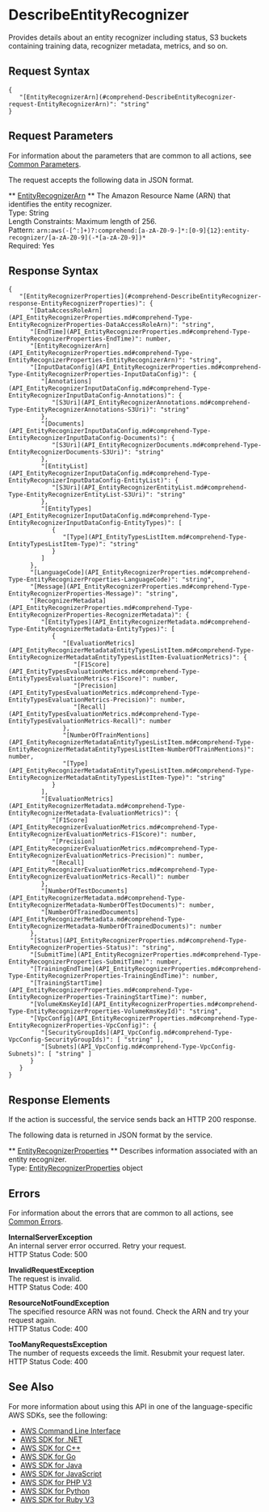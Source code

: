 # DescribeEntityRecognizer<a name="API_DescribeEntityRecognizer"></a>

Provides details about an entity recognizer including status, S3 buckets containing training data, recognizer metadata, metrics, and so on\.

## Request Syntax<a name="API_DescribeEntityRecognizer_RequestSyntax"></a>

```
{
   "[EntityRecognizerArn](#comprehend-DescribeEntityRecognizer-request-EntityRecognizerArn)": "string"
}
```

## Request Parameters<a name="API_DescribeEntityRecognizer_RequestParameters"></a>

For information about the parameters that are common to all actions, see [Common Parameters](CommonParameters.md)\.

The request accepts the following data in JSON format\.

 ** [EntityRecognizerArn](#API_DescribeEntityRecognizer_RequestSyntax) **   <a name="comprehend-DescribeEntityRecognizer-request-EntityRecognizerArn"></a>
The Amazon Resource Name \(ARN\) that identifies the entity recognizer\.  
Type: String  
Length Constraints: Maximum length of 256\.  
Pattern: `arn:aws(-[^:]+)?:comprehend:[a-zA-Z0-9-]*:[0-9]{12}:entity-recognizer/[a-zA-Z0-9](-*[a-zA-Z0-9])*`   
Required: Yes

## Response Syntax<a name="API_DescribeEntityRecognizer_ResponseSyntax"></a>

```
{
   "[EntityRecognizerProperties](#comprehend-DescribeEntityRecognizer-response-EntityRecognizerProperties)": { 
      "[DataAccessRoleArn](API_EntityRecognizerProperties.md#comprehend-Type-EntityRecognizerProperties-DataAccessRoleArn)": "string",
      "[EndTime](API_EntityRecognizerProperties.md#comprehend-Type-EntityRecognizerProperties-EndTime)": number,
      "[EntityRecognizerArn](API_EntityRecognizerProperties.md#comprehend-Type-EntityRecognizerProperties-EntityRecognizerArn)": "string",
      "[InputDataConfig](API_EntityRecognizerProperties.md#comprehend-Type-EntityRecognizerProperties-InputDataConfig)": { 
         "[Annotations](API_EntityRecognizerInputDataConfig.md#comprehend-Type-EntityRecognizerInputDataConfig-Annotations)": { 
            "[S3Uri](API_EntityRecognizerAnnotations.md#comprehend-Type-EntityRecognizerAnnotations-S3Uri)": "string"
         },
         "[Documents](API_EntityRecognizerInputDataConfig.md#comprehend-Type-EntityRecognizerInputDataConfig-Documents)": { 
            "[S3Uri](API_EntityRecognizerDocuments.md#comprehend-Type-EntityRecognizerDocuments-S3Uri)": "string"
         },
         "[EntityList](API_EntityRecognizerInputDataConfig.md#comprehend-Type-EntityRecognizerInputDataConfig-EntityList)": { 
            "[S3Uri](API_EntityRecognizerEntityList.md#comprehend-Type-EntityRecognizerEntityList-S3Uri)": "string"
         },
         "[EntityTypes](API_EntityRecognizerInputDataConfig.md#comprehend-Type-EntityRecognizerInputDataConfig-EntityTypes)": [ 
            { 
               "[Type](API_EntityTypesListItem.md#comprehend-Type-EntityTypesListItem-Type)": "string"
            }
         ]
      },
      "[LanguageCode](API_EntityRecognizerProperties.md#comprehend-Type-EntityRecognizerProperties-LanguageCode)": "string",
      "[Message](API_EntityRecognizerProperties.md#comprehend-Type-EntityRecognizerProperties-Message)": "string",
      "[RecognizerMetadata](API_EntityRecognizerProperties.md#comprehend-Type-EntityRecognizerProperties-RecognizerMetadata)": { 
         "[EntityTypes](API_EntityRecognizerMetadata.md#comprehend-Type-EntityRecognizerMetadata-EntityTypes)": [ 
            { 
               "[EvaluationMetrics](API_EntityRecognizerMetadataEntityTypesListItem.md#comprehend-Type-EntityRecognizerMetadataEntityTypesListItem-EvaluationMetrics)": { 
                  "[F1Score](API_EntityTypesEvaluationMetrics.md#comprehend-Type-EntityTypesEvaluationMetrics-F1Score)": number,
                  "[Precision](API_EntityTypesEvaluationMetrics.md#comprehend-Type-EntityTypesEvaluationMetrics-Precision)": number,
                  "[Recall](API_EntityTypesEvaluationMetrics.md#comprehend-Type-EntityTypesEvaluationMetrics-Recall)": number
               },
               "[NumberOfTrainMentions](API_EntityRecognizerMetadataEntityTypesListItem.md#comprehend-Type-EntityRecognizerMetadataEntityTypesListItem-NumberOfTrainMentions)": number,
               "[Type](API_EntityRecognizerMetadataEntityTypesListItem.md#comprehend-Type-EntityRecognizerMetadataEntityTypesListItem-Type)": "string"
            }
         ],
         "[EvaluationMetrics](API_EntityRecognizerMetadata.md#comprehend-Type-EntityRecognizerMetadata-EvaluationMetrics)": { 
            "[F1Score](API_EntityRecognizerEvaluationMetrics.md#comprehend-Type-EntityRecognizerEvaluationMetrics-F1Score)": number,
            "[Precision](API_EntityRecognizerEvaluationMetrics.md#comprehend-Type-EntityRecognizerEvaluationMetrics-Precision)": number,
            "[Recall](API_EntityRecognizerEvaluationMetrics.md#comprehend-Type-EntityRecognizerEvaluationMetrics-Recall)": number
         },
         "[NumberOfTestDocuments](API_EntityRecognizerMetadata.md#comprehend-Type-EntityRecognizerMetadata-NumberOfTestDocuments)": number,
         "[NumberOfTrainedDocuments](API_EntityRecognizerMetadata.md#comprehend-Type-EntityRecognizerMetadata-NumberOfTrainedDocuments)": number
      },
      "[Status](API_EntityRecognizerProperties.md#comprehend-Type-EntityRecognizerProperties-Status)": "string",
      "[SubmitTime](API_EntityRecognizerProperties.md#comprehend-Type-EntityRecognizerProperties-SubmitTime)": number,
      "[TrainingEndTime](API_EntityRecognizerProperties.md#comprehend-Type-EntityRecognizerProperties-TrainingEndTime)": number,
      "[TrainingStartTime](API_EntityRecognizerProperties.md#comprehend-Type-EntityRecognizerProperties-TrainingStartTime)": number,
      "[VolumeKmsKeyId](API_EntityRecognizerProperties.md#comprehend-Type-EntityRecognizerProperties-VolumeKmsKeyId)": "string",
      "[VpcConfig](API_EntityRecognizerProperties.md#comprehend-Type-EntityRecognizerProperties-VpcConfig)": { 
         "[SecurityGroupIds](API_VpcConfig.md#comprehend-Type-VpcConfig-SecurityGroupIds)": [ "string" ],
         "[Subnets](API_VpcConfig.md#comprehend-Type-VpcConfig-Subnets)": [ "string" ]
      }
   }
}
```

## Response Elements<a name="API_DescribeEntityRecognizer_ResponseElements"></a>

If the action is successful, the service sends back an HTTP 200 response\.

The following data is returned in JSON format by the service\.

 ** [EntityRecognizerProperties](#API_DescribeEntityRecognizer_ResponseSyntax) **   <a name="comprehend-DescribeEntityRecognizer-response-EntityRecognizerProperties"></a>
Describes information associated with an entity recognizer\.  
Type: [EntityRecognizerProperties](API_EntityRecognizerProperties.md) object

## Errors<a name="API_DescribeEntityRecognizer_Errors"></a>

For information about the errors that are common to all actions, see [Common Errors](CommonErrors.md)\.

 **InternalServerException**   
An internal server error occurred\. Retry your request\.  
HTTP Status Code: 500

 **InvalidRequestException**   
The request is invalid\.  
HTTP Status Code: 400

 **ResourceNotFoundException**   
The specified resource ARN was not found\. Check the ARN and try your request again\.  
HTTP Status Code: 400

 **TooManyRequestsException**   
The number of requests exceeds the limit\. Resubmit your request later\.  
HTTP Status Code: 400

## See Also<a name="API_DescribeEntityRecognizer_SeeAlso"></a>

For more information about using this API in one of the language\-specific AWS SDKs, see the following:
+  [AWS Command Line Interface](https://docs.aws.amazon.com/goto/aws-cli/comprehend-2017-11-27/DescribeEntityRecognizer) 
+  [AWS SDK for \.NET](https://docs.aws.amazon.com/goto/DotNetSDKV3/comprehend-2017-11-27/DescribeEntityRecognizer) 
+  [AWS SDK for C\+\+](https://docs.aws.amazon.com/goto/SdkForCpp/comprehend-2017-11-27/DescribeEntityRecognizer) 
+  [AWS SDK for Go](https://docs.aws.amazon.com/goto/SdkForGoV1/comprehend-2017-11-27/DescribeEntityRecognizer) 
+  [AWS SDK for Java](https://docs.aws.amazon.com/goto/SdkForJava/comprehend-2017-11-27/DescribeEntityRecognizer) 
+  [AWS SDK for JavaScript](https://docs.aws.amazon.com/goto/AWSJavaScriptSDK/comprehend-2017-11-27/DescribeEntityRecognizer) 
+  [AWS SDK for PHP V3](https://docs.aws.amazon.com/goto/SdkForPHPV3/comprehend-2017-11-27/DescribeEntityRecognizer) 
+  [AWS SDK for Python](https://docs.aws.amazon.com/goto/boto3/comprehend-2017-11-27/DescribeEntityRecognizer) 
+  [AWS SDK for Ruby V3](https://docs.aws.amazon.com/goto/SdkForRubyV3/comprehend-2017-11-27/DescribeEntityRecognizer) 